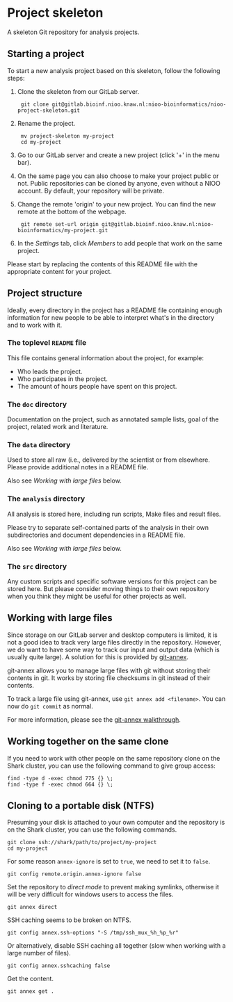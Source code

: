 Project skeleton
================

A skeleton Git repository for analysis projects.


Starting a project
------------------

To start a new analysis project based on this skeleton, follow the following steps:

1. Clone the skeleton from our GitLab server.

        git clone git@gitlab.bioinf.nioo.knaw.nl:nioo-bioinformatics/nioo-project-skeleton.git

2. Rename the project.

        mv project-skeleton my-project
        cd my-project

3. Go to our GitLab server and create a new project (click '+' in the menu bar).

4. On the same page you can also choose to make your project public or not. Public repositories can be cloned by anyone, even without a NIOO account. By default, your repository will be private.

5. Change the remote 'origin' to your new project. You can find the new remote at the bottom of the webpage.

        git remote set-url origin git@gitlab.bioinf.nioo.knaw.nl:nioo-bioinformatics/my-project.git

6. In the *Settings* tab, click *Members* to add people that work on the same project.

Please start by replacing the contents of this README file with the appropriate content for your project.


Project structure
-----------------

Ideally, every directory in the project has a README file containing enough information for new people to be able to interpret what's in the directory and to work with it.


### The toplevel `README` file

This file contains general information about the project, for example:

- Who leads the project.
- Who participates in the project.
- The amount of hours people have spent on this project.


### The `doc` directory

Documentation on the project, such as annotated sample lists, goal of the project, related work and literature.


### The `data` directory

Used to store all raw (i.e., delivered by the scientist or from elsewhere. Please provide additional notes in a README file.

Also see *Working with large files* below.


### The `analysis` directory

All analysis is stored here, including run scripts, Make files and result files.

Please try to separate self-contained parts of the analysis in their own subdirectories and document dependencies in a README file.

Also see *Working with large files* below.


### The `src` directory

Any custom scripts and specific software versions for this project can be stored here. But please consider moving things to their own repository when you think they might be useful for other projects as well.


Working with large files
------------------------

Since storage on our GitLab server and desktop computers is limited, it is not a good idea to track very large files directly in the repository. However, we do want to have some way to track our input and output data (which is usually quite large). A solution for this is provided by [git-annex](http://git-annex.branchable.com/).

git-annex allows you to manage large files with git without storing their contents in git. It works by storing file checksums in git instead of their contents.

To track a large file using git-annex, use `git annex add <filename>`. You can now do `git commit` as normal.

For more information, please see the [git-annex walkthrough](http://git-annex.branchable.com/walkthrough/).


Working together on the same clone
----------------------------------

If you need to work with other people on the same repository clone on the Shark cluster, you can use the following command to give group access:

    find -type d -exec chmod 775 {} \;
    find -type f -exec chmod 664 {} \;

Cloning to a portable disk (NTFS)
---------------------------------

Presuming your disk is attached to your own computer and the repository is on
the Shark cluster, you can use the following commands.

    git clone ssh://shark/path/to/project/my-project
    cd my-project

For some reason `annex-ignore` is set to `true`, we need to set it to `false`.

    git config remote.origin.annex-ignore false

Set the repository to *direct mode* to prevent making symlinks, otherwise it
will be very difficult for windows users to access the files.

    git annex direct

SSH caching seems to be broken on NTFS.

    git config annex.ssh-options "-S /tmp/ssh_mux_%h_%p_%r"

Or alternatively, disable SSH caching all together (slow when working with a
large number of files).

    git config annex.sshcaching false

Get the content.

    git annex get .

